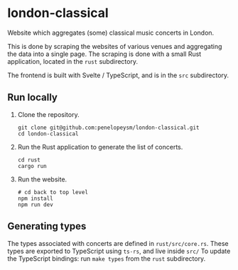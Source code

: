 # london-classical

Website which aggregates (some) classical music concerts in London.

This is done by scraping the websites of various venues and aggregating the data into a single page.
The scraping is done with a small Rust application, located in the `rust` subdirectory.

The frontend is built with Svelte / TypeScript, and is in the `src` subdirectory.


## Run locally

1. Clone the repository.

   ```
   git clone git@github.com:penelopeysm/london-classical.git
   cd london-classical
   ```

2. Run the Rust application to generate the list of concerts.

   ```
   cd rust
   cargo run
   ```

3. Run the website.

   ```
   # cd back to top level
   npm install
   npm run dev
   ```

## Generating types

The types associated with concerts are defined in `rust/src/core.rs`.
These types are exported to TypeScript using `ts-rs`, and live inside `src/`
To update the TypeScript bindings: run `make types` from the `rust` subdirectory.
